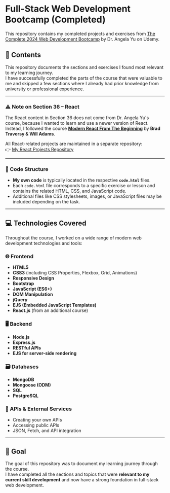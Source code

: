 # Full-Stack Web Development Bootcamp (Completed)

This repository contains my completed projects and exercises from [The Complete 2024 Web Development Bootcamp](https://www.udemy.com/course/the-complete-web-development-bootcamp/?couponCode=24T7MT260525G2) by Dr. Angela Yu on Udemy.

## 📁 Contents

This repository documents the sections and exercises I found most relevant to my learning journey.  
I have successfully completed the parts of the course that were valuable to me and skipped a few sections where I already had prior knowledge from university or professional experience.

---

### **⚠️ Note on Section 36 – React**

The React content in Section 36 does not come from Dr. Angela Yu's course, because I wanted to learn and use a newer version of React.  
Instead, I followed the course **[Modern React From The Beginning](https://www.udemy.com/course/modern-react-from-the-beginning/?couponCode=KEEPLEARNING)** by **Brad Traversy & Will Adams**.

All React-related projects are maintained in a separate repository:  
👉 [My React Projects Repository](https://github.com/Nils-Scharein/React-Course)

---

### 🔧 Code Structure

- **My own code** is typically located in the respective **`code.html`** files.
- Each `code.html` file corresponds to a specific exercise or lesson and contains the related HTML, CSS, and JavaScript code.
- Additional files like CSS stylesheets, images, or JavaScript files may be included depending on the task.

---

## 💻 Technologies Covered

Throughout the course, I worked on a wide range of modern web development technologies and tools:

### 🌐 Frontend
- **HTML5**
- **CSS3** (including CSS Properties, Flexbox, Grid, Animations)
- **Responsive Design**
- **Bootstrap**
- **JavaScript (ES6+)**
- **DOM Manipulation**
- **jQuery**
- **EJS (Embedded JavaScript Templates)**
- **React.js** (from an additional course)

### 🖥 Backend
- **Node.js**
- **Express.js**
- **RESTful APIs**
- **EJS for server-side rendering**

### 🗃 Databases
- **MongoDB**
- **Mongoose (ODM)**
- **SQL**
- **PostgreSQL**

### 🔗 APIs & External Services
- Creating your own APIs
- Accessing public APIs
- JSON, Fetch, and API integration

---

## 🎯 Goal
The goal of this repository was to document my learning journey through the course.  
I have completed all the sections and topics that were **relevant to my current skill development** and now have a strong foundation in full-stack web development.
